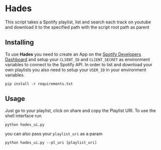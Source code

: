 # Hades 
 This script takes a Spotify playlist, list and search each track on youtube and
 download it to the specified path with the script root path as parent
 
## Installing
To use **Hades** you need to create an App on the [Spotify Developers Dashboard](https://developer.spotify.com/dashboard/applications) and setup your `CLIENT_ID` and `CLIENT_SECRET` as environment variables to connect to the Spotify API. In order to list and download your own playlists you also need to setup your `USER_ID` in your environment variables.


``` shell
pip install -r requirements.txt
```

## Usage
Just go to your playlist, click on share and copy the Playlist URI. 
To use the shell interface run

``` shell
python hades_ui.py
```


you can also pass your `playlist_uri` as a param

``` shell
python hades_ui.py --pl_uri [playlist_uri]
```
